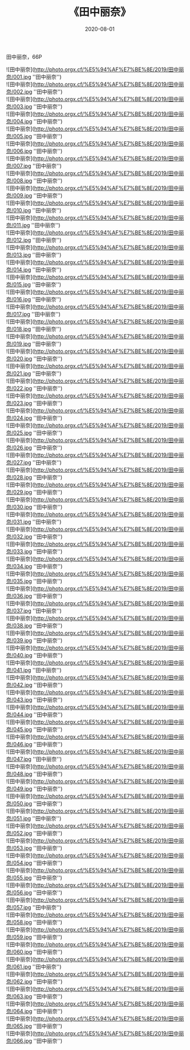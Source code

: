 ﻿---
layout: post
title: 《田中丽奈》
date: 2020-08-01
img: http://photo.orgx.cf/%E5%94%AF%E7%BE%8E/2019/田中丽奈/000.jpg
tags: [美女,清纯,唯美]
---

田中丽奈，66P

![田中丽奈](http://photo.orgx.cf/%E5%94%AF%E7%BE%8E/2019/田中丽奈/001.jpg ''田中丽奈'')<br>
![田中丽奈](http://photo.orgx.cf/%E5%94%AF%E7%BE%8E/2019/田中丽奈/002.jpg ''田中丽奈'')<br>
![田中丽奈](http://photo.orgx.cf/%E5%94%AF%E7%BE%8E/2019/田中丽奈/003.jpg ''田中丽奈'')<br>
![田中丽奈](http://photo.orgx.cf/%E5%94%AF%E7%BE%8E/2019/田中丽奈/004.jpg ''田中丽奈'')<br>
![田中丽奈](http://photo.orgx.cf/%E5%94%AF%E7%BE%8E/2019/田中丽奈/005.jpg ''田中丽奈'')<br>
![田中丽奈](http://photo.orgx.cf/%E5%94%AF%E7%BE%8E/2019/田中丽奈/006.jpg ''田中丽奈'')<br>
![田中丽奈](http://photo.orgx.cf/%E5%94%AF%E7%BE%8E/2019/田中丽奈/007.jpg ''田中丽奈'')<br>
![田中丽奈](http://photo.orgx.cf/%E5%94%AF%E7%BE%8E/2019/田中丽奈/008.jpg ''田中丽奈'')<br>
![田中丽奈](http://photo.orgx.cf/%E5%94%AF%E7%BE%8E/2019/田中丽奈/009.jpg ''田中丽奈'')<br>
![田中丽奈](http://photo.orgx.cf/%E5%94%AF%E7%BE%8E/2019/田中丽奈/010.jpg ''田中丽奈'')<br>
![田中丽奈](http://photo.orgx.cf/%E5%94%AF%E7%BE%8E/2019/田中丽奈/011.jpg ''田中丽奈'')<br>
![田中丽奈](http://photo.orgx.cf/%E5%94%AF%E7%BE%8E/2019/田中丽奈/012.jpg ''田中丽奈'')<br>
![田中丽奈](http://photo.orgx.cf/%E5%94%AF%E7%BE%8E/2019/田中丽奈/013.jpg ''田中丽奈'')<br>
![田中丽奈](http://photo.orgx.cf/%E5%94%AF%E7%BE%8E/2019/田中丽奈/014.jpg ''田中丽奈'')<br>
![田中丽奈](http://photo.orgx.cf/%E5%94%AF%E7%BE%8E/2019/田中丽奈/015.jpg ''田中丽奈'')<br>
![田中丽奈](http://photo.orgx.cf/%E5%94%AF%E7%BE%8E/2019/田中丽奈/016.jpg ''田中丽奈'')<br>
![田中丽奈](http://photo.orgx.cf/%E5%94%AF%E7%BE%8E/2019/田中丽奈/017.jpg ''田中丽奈'')<br>
![田中丽奈](http://photo.orgx.cf/%E5%94%AF%E7%BE%8E/2019/田中丽奈/018.jpg ''田中丽奈'')<br>
![田中丽奈](http://photo.orgx.cf/%E5%94%AF%E7%BE%8E/2019/田中丽奈/019.jpg ''田中丽奈'')<br>
![田中丽奈](http://photo.orgx.cf/%E5%94%AF%E7%BE%8E/2019/田中丽奈/020.jpg ''田中丽奈'')<br>
![田中丽奈](http://photo.orgx.cf/%E5%94%AF%E7%BE%8E/2019/田中丽奈/021.jpg ''田中丽奈'')<br>
![田中丽奈](http://photo.orgx.cf/%E5%94%AF%E7%BE%8E/2019/田中丽奈/022.jpg ''田中丽奈'')<br>
![田中丽奈](http://photo.orgx.cf/%E5%94%AF%E7%BE%8E/2019/田中丽奈/023.jpg ''田中丽奈'')<br>
![田中丽奈](http://photo.orgx.cf/%E5%94%AF%E7%BE%8E/2019/田中丽奈/024.jpg ''田中丽奈'')<br>
![田中丽奈](http://photo.orgx.cf/%E5%94%AF%E7%BE%8E/2019/田中丽奈/025.jpg ''田中丽奈'')<br>
![田中丽奈](http://photo.orgx.cf/%E5%94%AF%E7%BE%8E/2019/田中丽奈/026.jpg ''田中丽奈'')<br>
![田中丽奈](http://photo.orgx.cf/%E5%94%AF%E7%BE%8E/2019/田中丽奈/027.jpg ''田中丽奈'')<br>
![田中丽奈](http://photo.orgx.cf/%E5%94%AF%E7%BE%8E/2019/田中丽奈/028.jpg ''田中丽奈'')<br>
![田中丽奈](http://photo.orgx.cf/%E5%94%AF%E7%BE%8E/2019/田中丽奈/029.jpg ''田中丽奈'')<br>
![田中丽奈](http://photo.orgx.cf/%E5%94%AF%E7%BE%8E/2019/田中丽奈/030.jpg ''田中丽奈'')<br>
![田中丽奈](http://photo.orgx.cf/%E5%94%AF%E7%BE%8E/2019/田中丽奈/031.jpg ''田中丽奈'')<br>
![田中丽奈](http://photo.orgx.cf/%E5%94%AF%E7%BE%8E/2019/田中丽奈/032.jpg ''田中丽奈'')<br>
![田中丽奈](http://photo.orgx.cf/%E5%94%AF%E7%BE%8E/2019/田中丽奈/033.jpg ''田中丽奈'')<br>
![田中丽奈](http://photo.orgx.cf/%E5%94%AF%E7%BE%8E/2019/田中丽奈/034.jpg ''田中丽奈'')<br>
![田中丽奈](http://photo.orgx.cf/%E5%94%AF%E7%BE%8E/2019/田中丽奈/035.jpg ''田中丽奈'')<br>
![田中丽奈](http://photo.orgx.cf/%E5%94%AF%E7%BE%8E/2019/田中丽奈/036.jpg ''田中丽奈'')<br>
![田中丽奈](http://photo.orgx.cf/%E5%94%AF%E7%BE%8E/2019/田中丽奈/037.jpg ''田中丽奈'')<br>
![田中丽奈](http://photo.orgx.cf/%E5%94%AF%E7%BE%8E/2019/田中丽奈/038.jpg ''田中丽奈'')<br>
![田中丽奈](http://photo.orgx.cf/%E5%94%AF%E7%BE%8E/2019/田中丽奈/039.jpg ''田中丽奈'')<br>
![田中丽奈](http://photo.orgx.cf/%E5%94%AF%E7%BE%8E/2019/田中丽奈/040.jpg ''田中丽奈'')<br>
![田中丽奈](http://photo.orgx.cf/%E5%94%AF%E7%BE%8E/2019/田中丽奈/041.jpg ''田中丽奈'')<br>
![田中丽奈](http://photo.orgx.cf/%E5%94%AF%E7%BE%8E/2019/田中丽奈/042.jpg ''田中丽奈'')<br>
![田中丽奈](http://photo.orgx.cf/%E5%94%AF%E7%BE%8E/2019/田中丽奈/043.jpg ''田中丽奈'')<br>
![田中丽奈](http://photo.orgx.cf/%E5%94%AF%E7%BE%8E/2019/田中丽奈/044.jpg ''田中丽奈'')<br>
![田中丽奈](http://photo.orgx.cf/%E5%94%AF%E7%BE%8E/2019/田中丽奈/045.jpg ''田中丽奈'')<br>
![田中丽奈](http://photo.orgx.cf/%E5%94%AF%E7%BE%8E/2019/田中丽奈/046.jpg ''田中丽奈'')<br>
![田中丽奈](http://photo.orgx.cf/%E5%94%AF%E7%BE%8E/2019/田中丽奈/047.jpg ''田中丽奈'')<br>
![田中丽奈](http://photo.orgx.cf/%E5%94%AF%E7%BE%8E/2019/田中丽奈/048.jpg ''田中丽奈'')<br>
![田中丽奈](http://photo.orgx.cf/%E5%94%AF%E7%BE%8E/2019/田中丽奈/049.jpg ''田中丽奈'')<br>
![田中丽奈](http://photo.orgx.cf/%E5%94%AF%E7%BE%8E/2019/田中丽奈/050.jpg ''田中丽奈'')<br>
![田中丽奈](http://photo.orgx.cf/%E5%94%AF%E7%BE%8E/2019/田中丽奈/051.jpg ''田中丽奈'')<br>
![田中丽奈](http://photo.orgx.cf/%E5%94%AF%E7%BE%8E/2019/田中丽奈/052.jpg ''田中丽奈'')<br>
![田中丽奈](http://photo.orgx.cf/%E5%94%AF%E7%BE%8E/2019/田中丽奈/053.jpg ''田中丽奈'')<br>
![田中丽奈](http://photo.orgx.cf/%E5%94%AF%E7%BE%8E/2019/田中丽奈/054.jpg ''田中丽奈'')<br>
![田中丽奈](http://photo.orgx.cf/%E5%94%AF%E7%BE%8E/2019/田中丽奈/055.jpg ''田中丽奈'')<br>
![田中丽奈](http://photo.orgx.cf/%E5%94%AF%E7%BE%8E/2019/田中丽奈/056.jpg ''田中丽奈'')<br>
![田中丽奈](http://photo.orgx.cf/%E5%94%AF%E7%BE%8E/2019/田中丽奈/057.jpg ''田中丽奈'')<br>
![田中丽奈](http://photo.orgx.cf/%E5%94%AF%E7%BE%8E/2019/田中丽奈/058.jpg ''田中丽奈'')<br>
![田中丽奈](http://photo.orgx.cf/%E5%94%AF%E7%BE%8E/2019/田中丽奈/059.jpg ''田中丽奈'')<br>
![田中丽奈](http://photo.orgx.cf/%E5%94%AF%E7%BE%8E/2019/田中丽奈/060.jpg ''田中丽奈'')<br>
![田中丽奈](http://photo.orgx.cf/%E5%94%AF%E7%BE%8E/2019/田中丽奈/061.jpg ''田中丽奈'')<br>
![田中丽奈](http://photo.orgx.cf/%E5%94%AF%E7%BE%8E/2019/田中丽奈/062.jpg ''田中丽奈'')<br>
![田中丽奈](http://photo.orgx.cf/%E5%94%AF%E7%BE%8E/2019/田中丽奈/063.jpg ''田中丽奈'')<br>
![田中丽奈](http://photo.orgx.cf/%E5%94%AF%E7%BE%8E/2019/田中丽奈/064.jpg ''田中丽奈'')<br>
![田中丽奈](http://photo.orgx.cf/%E5%94%AF%E7%BE%8E/2019/田中丽奈/065.jpg ''田中丽奈'')<br>
![田中丽奈](http://photo.orgx.cf/%E5%94%AF%E7%BE%8E/2019/田中丽奈/066.jpg ''田中丽奈'')<br>


